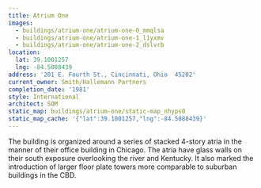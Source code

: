 ```yaml
---
title: Atrium One
images:
  - buildings/atrium-one/atrium-one-0_mmqlsa
  - buildings/atrium-one/atrium-one-1_l1yxmv
  - buildings/atrium-one/atrium-one-2_dslvrb
location:
  lat: 39.1001257
  lng: -84.5088439
address: '201 E. Fourth St., Cincinnati, Ohio  45202'
current_owner: Smith/Hallemann Partners
completion_date: '1981'
style: International
architect: SOM
static_map: buildings/atrium-one/static-map_nhyps0
static_map_cache: '{"lat":39.1001257,"lng":-84.5088439}'
---
```


The building is organized around a series of stacked 4-story atria in the manner of their office building in Chicago. The atria have glass walls on their south exposure overlooking the river and Kentucky. It also marked the introduction of larger floor plate towers more comparable to suburban buildings in the CBD.
